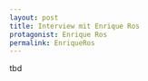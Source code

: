 ```yaml
---
layout: post
title: Interview mit Enrique Ros
protagonist: Enrique Ros
permalink: EnriqueRos
---
```

tbd